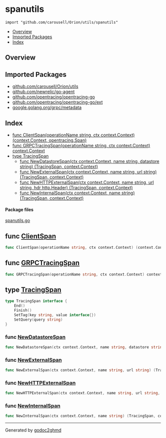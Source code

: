 # spanutils
`import "github.com/carousell/Orion/utils/spanutils"`

* [Overview](#pkg-overview)
* [Imported Packages](#pkg-imports)
* [Index](#pkg-index)

## <a name="pkg-overview">Overview</a>

## <a name="pkg-imports">Imported Packages</a>

- [github.com/carousell/Orion/utils](./..)
- [github.com/newrelic/go-agent](https://godoc.org/github.com/newrelic/go-agent)
- [github.com/opentracing/opentracing-go](https://godoc.org/github.com/opentracing/opentracing-go)
- [github.com/opentracing/opentracing-go/ext](https://godoc.org/github.com/opentracing/opentracing-go/ext)
- [google.golang.org/grpc/metadata](https://godoc.org/google.golang.org/grpc/metadata)

## <a name="pkg-index">Index</a>
* [func ClientSpan(operationName string, ctx context.Context) (context.Context, opentracing.Span)](#ClientSpan)
* [func GRPCTracingSpan(operationName string, ctx context.Context) context.Context](#GRPCTracingSpan)
* [type TracingSpan](#TracingSpan)
  * [func NewDatastoreSpan(ctx context.Context, name string, datastore string) (TracingSpan, context.Context)](#NewDatastoreSpan)
  * [func NewExternalSpan(ctx context.Context, name string, url string) (TracingSpan, context.Context)](#NewExternalSpan)
  * [func NewHTTPExternalSpan(ctx context.Context, name string, url string, hdr http.Header) (TracingSpan, context.Context)](#NewHTTPExternalSpan)
  * [func NewInternalSpan(ctx context.Context, name string) (TracingSpan, context.Context)](#NewInternalSpan)

#### <a name="pkg-files">Package files</a>
[spanutils.go](./spanutils.go) 

## <a name="ClientSpan">func</a> [ClientSpan](./spanutils.go#L150)
``` go
func ClientSpan(operationName string, ctx context.Context) (context.Context, opentracing.Span)
```

## <a name="GRPCTracingSpan">func</a> [GRPCTracingSpan](./spanutils.go#L166)
``` go
func GRPCTracingSpan(operationName string, ctx context.Context) context.Context
```

## <a name="TracingSpan">type</a> [TracingSpan](./spanutils.go#L17-L22)
``` go
type TracingSpan interface {
    End()
    Finish()
    SetTag(key string, value interface{})
    SetQuery(query string)
}
```

### <a name="NewDatastoreSpan">func</a> [NewDatastoreSpan](./spanutils.go#L72)
``` go
func NewDatastoreSpan(ctx context.Context, name string, datastore string) (TracingSpan, context.Context)
```

### <a name="NewExternalSpan">func</a> [NewExternalSpan](./spanutils.go#L106)
``` go
func NewExternalSpan(ctx context.Context, name string, url string) (TracingSpan, context.Context)
```

### <a name="NewHTTPExternalSpan">func</a> [NewHTTPExternalSpan](./spanutils.go#L110)
``` go
func NewHTTPExternalSpan(ctx context.Context, name string, url string, hdr http.Header) (TracingSpan, context.Context)
```

### <a name="NewInternalSpan">func</a> [NewInternalSpan](./spanutils.go#L59)
``` go
func NewInternalSpan(ctx context.Context, name string) (TracingSpan, context.Context)
```

- - -
Generated by [godoc2ghmd](https://github.com/GandalfUK/godoc2ghmd)